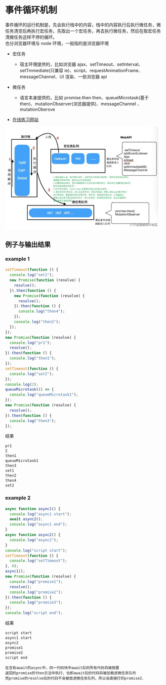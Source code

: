 # 事件循环机制

事件循环的运行机制是，先会执行栈中的内容，栈中的内容执行后执行微任务，微任务清空后再执行宏任务，先取出一个宏任务，再去执行微任务，然后在取宏任务清微任务这样不停的循环。  
也分浏览器环境与 node 环境，一般指的是浏览器环境

- 宏任务
  - 宿主环境提供的，比如浏览器
    ajax、setTimeout、setInterval、setTmmediate(只兼容 ie)、script、requestAnimationFrame、messageChannel、UI 渲染、一些浏览器 api
- 微任务

  - 语言本身提供的，比如 promise.then
    then、queueMicrotask(基于 then)、mutationObserver(浏览器提供)、messageChannel 、mutationObersve

- [在线练习网站](http://jsv9000.app)

![eventLoop](/image/javascript/eventLoop/eventLoop.webp)

## 例子与输出结果

### example 1

```js
setTimeout(function () {
  console.log("set1");
  new Promise(function (resolve) {
    resolve();
  }).then(function () {
    new Promise(function (resolve) {
      resolve();
    }).then(function () {
      console.log("then4");
    });
    console.log("then2");
  });
});
new Promise(function (resolve) {
  console.log("pr1");
  resolve();
}).then(function () {
  console.log("then1");
});
setTimeout(function () {
  console.log("set2");
});
console.log(2);
queueMicrotask(() => {
  console.log("queueMicrotask1");
});
new Promise(function (resolve) {
  resolve();
}).then(function () {
  console.log("then3");
});
```

结果

```text
pr1
2
then1
queueMicrotask1
then3
set1
then2
then4
set2
```

  ### example 2

```js
async function async1() {
  console.log("async1 start");
  await async2();
  console.log("async1 end");
}
async function async2() {
  console.log("async2");
}
console.log("script start");
setTimeout(function () {
  console.log("setTimeout");
}, 0);
async1();
new Promise(function (resolve) {
  console.log("promise1");
  resolve();
  console.log("promise2");
}).then(function () {
  console.log("promise3");
});
console.log("script end");
```


结果

```text
script start
async1 start
async2
promise1
promise2
script end

在含有await的async中，同一代码块中await后的所有代码将被放置
返回的promise的then方法中执行，也即await后的代码将被加载进微任务队列
而promise的resolve后的代码不会被放进微任务队列，所以会直接打印promise2.
```
